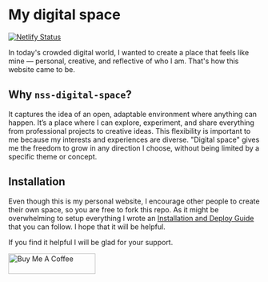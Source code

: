 # My digital space

[![Netlify Status](https://api.netlify.com/api/v1/badges/fa7899d6-8532-4de3-bfbf-b0a9b75ee43c/deploy-status)](https://app.netlify.com/sites/nssharma/deploys)

In today's crowded digital world, I wanted to create a place that feels like mine — personal, creative, and reflective of who I am. That's how this website came to be.

## Why `nss-digital-space`?

It captures the idea of an open, adaptable environment where anything can happen. It’s a place where I can explore, experiment, and share everything from professional projects to creative ideas. This flexibility is important to me because my interests and experiences are diverse. "Digital space" gives me the freedom to grow in any direction I choose, without being limited by a specific theme or concept.

## Installation

Even though this is my personal website, I encourage other people to create their own space, so you are free to fork this repo. As it might be overwhelming to setup everything I wrote an [Installation and Deploy Guide](./INSTALLATION.md) that you can follow. I hope that it will be helpful.

If you find it helpful I will be glad for your support.

<a href="https://buymeacoffee.com/nssharma" target="_blank"><img src="https://cdn.buymeacoffee.com/buttons/default-orange.png" alt="Buy Me A Coffee" height="41" width="174"></a>
